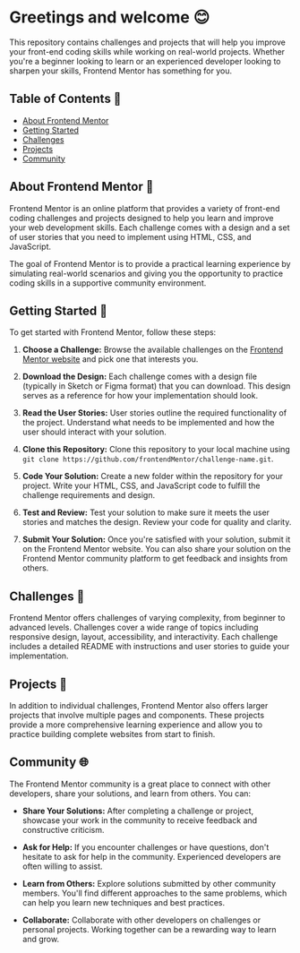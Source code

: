 # Greetings and welcome 😊

This repository contains challenges and projects that will help you improve your front-end coding skills while working on real-world projects. Whether you're a beginner looking to learn or an experienced developer looking to sharpen your skills, Frontend Mentor has something for you.

## Table of Contents 📑

- [About Frontend Mentor](#about-frontend-mentor)
- [Getting Started](#getting-started)
- [Challenges](#challenges)
- [Projects](#projects)
- [Community](#community)

## About Frontend Mentor 👋

Frontend Mentor is an online platform that provides a variety of front-end coding challenges and projects designed to help you learn and improve your web development skills. Each challenge comes with a design and a set of user stories that you need to implement using HTML, CSS, and JavaScript.

The goal of Frontend Mentor is to provide a practical learning experience by simulating real-world scenarios and giving you the opportunity to practice coding skills in a supportive community environment.

## Getting Started 📝

To get started with Frontend Mentor, follow these steps:

1. **Choose a Challenge:** Browse the available challenges on the [Frontend Mentor website](https://www.frontendmentor.io/challenges) and pick one that interests you.

2. **Download the Design:** Each challenge comes with a design file (typically in Sketch or Figma format) that you can download. This design serves as a reference for how your implementation should look.

3. **Read the User Stories:** User stories outline the required functionality of the project. Understand what needs to be implemented and how the user should interact with your solution.

4. **Clone this Repository:** Clone this repository to your local machine using `git clone https://github.com/frontendMentor/challenge-name.git`.

5. **Code Your Solution:** Create a new folder within the repository for your project. Write your HTML, CSS, and JavaScript code to fulfill the challenge requirements and design.

6. **Test and Review:** Test your solution to make sure it meets the user stories and matches the design. Review your code for quality and clarity.

7. **Submit Your Solution:** Once you're satisfied with your solution, submit it on the Frontend Mentor website. You can also share your solution on the Frontend Mentor community platform to get feedback and insights from others.

## Challenges 🤷

Frontend Mentor offers challenges of varying complexity, from beginner to advanced levels. Challenges cover a wide range of topics including responsive design, layout, accessibility, and interactivity. Each challenge includes a detailed README with instructions and user stories to guide your implementation.

## Projects 📁

In addition to individual challenges, Frontend Mentor also offers larger projects that involve multiple pages and components. These projects provide a more comprehensive learning experience and allow you to practice building complete websites from start to finish.

## Community 🌐

The Frontend Mentor community is a great place to connect with other developers, share your solutions, and learn from others. You can:

- **Share Your Solutions:** After completing a challenge or project, showcase your work in the community to receive feedback and constructive criticism.

- **Ask for Help:** If you encounter challenges or have questions, don't hesitate to ask for help in the community. Experienced developers are often willing to assist.

- **Learn from Others:** Explore solutions submitted by other community members. You'll find different approaches to the same problems, which can help you learn new techniques and best practices.

- **Collaborate:** Collaborate with other developers on challenges or personal projects. Working together can be a rewarding way to learn and grow.
